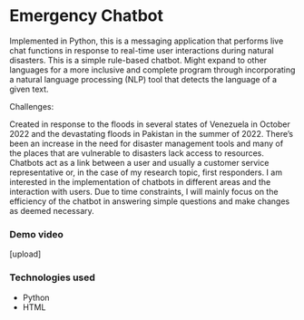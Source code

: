 # Emergency Chatbot

Implemented in Python, this is a messaging application that performs live chat functions in response to real-time user interactions during natural disasters. This is a simple rule-based chatbot.
Might expand to other languages for a more inclusive and complete program through incorporating a natural language processing (NLP) tool that detects the language of a given text.

Challenges: 

Created in response to the floods in several states of Venezuela in October 2022 and the devastating floods in Pakistan in the summer of 2022.
There’s been an increase in the need for disaster management tools and many of the places that are vulnerable to disasters lack access to resources. Chatbots act as a link between a user and usually a customer service representative or, in the case of my research topic, first responders. I am interested in the implementation of chatbots in different areas and the interaction with users. Due to time constraints, I will mainly focus on the efficiency of the chatbot in answering simple questions and make changes as deemed necessary.

### Demo video
[upload]

### Technologies used
* Python
* HTML
